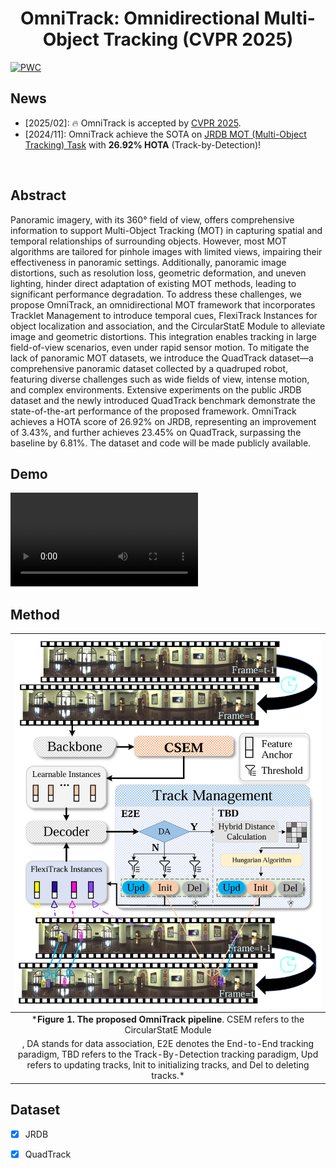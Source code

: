 <!-- # OmniTrack
The official implementation of OmniTrack: Omnidirectional Multi-Object Tracking (CVPR 2025) -->

<div align="center">   
  
# OmniTrack: Omnidirectional Multi-Object Tracking (CVPR 2025)
</div>

[![PWC](https://img.shields.io/endpoint.svg?url=https://paperswithcode.com/badge/omnitracker-unifying-object-tracking-by/multi-object-tracking-on-jrdb)](https://paperswithcode.com/sota/multi-object-tracking-on-jrdb?p=omnitracker-unifying-object-tracking-by)

## News
- [2025/02]: 🔥 OmniTrack is accepted by [CVPR 2025](https://cvpr2025.thecvf.com/).
- [2024/11]: OmniTrack achieve the SOTA on [JRDB MOT (Multi-Object Tracking) Task](http://www.semantic-kitti.org/tasks.html#ssc) with **26.92% HOTA** (Track-by-Detection)!
</br>

## Abstract
Panoramic imagery, with its 360° field of view,
 offers comprehensive information to support Multi-Object Tracking (MOT) in capturing spatial and temporal relationships of surrounding objects. However, most MOT algorithms are tailored for pinhole images with limited views, impairing their effectiveness in panoramic settings. Additionally, panoramic image distortions, such as resolution loss, geometric deformation, and uneven lighting, hinder direct adaptation of existing MOT methods, leading to significant performance degradation. To address these challenges, we propose OmniTrack, an omnidirectional MOT framework that incorporates Tracklet Management to introduce temporal cues, FlexiTrack Instances for object localization and association, and the CircularStatE Module to alleviate image and geometric distortions. This integration enables tracking in large field-of-view scenarios, even under rapid sensor motion. To mitigate the lack of panoramic MOT datasets, we introduce the QuadTrack dataset—a comprehensive panoramic dataset collected by a quadruped robot, featuring diverse challenges such as wide fields of view, intense motion, and complex environments. Extensive experiments on the public JRDB dataset and the newly introduced QuadTrack benchmark demonstrate the state-of-the-art performance of the proposed framework. OmniTrack achieves a HOTA score of 26.92\% on JRDB, representing an improvement of 3.43\%, and further achieves 23.45\% on QuadTrack, surpassing the baseline by 6.81\%. 
The dataset and code will be made publicly available.

## Demo

![Demo Video](https://github.com/xifen523/OmniTrack/blob/main/teaser/demo_compressed.mp4)

## Method

| ![space-1.jpg](teaser/arch.png) | 
|:--:| 
| ***Figure 1. The proposed OmniTrack pipeline**. CSEM refers to the CircularStatE Module
, DA stands for data association, E2E denotes the End-to-End tracking paradigm, TBD refers to the Track-By-Detection tracking paradigm, Upd refers to updating tracks, Init to initializing tracks, and Del to deleting tracks.* |

## Dataset

- [x] JRDB
- [x] QuadTrack

